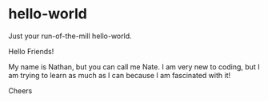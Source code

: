 # hello-world
Just your run-of-the-mill hello-world.

Hello Friends!

My name is Nathan, but you can call me Nate. 
I am very new to coding, but I am trying to learn as much as I can because I am fascinated with it!

Cheers
